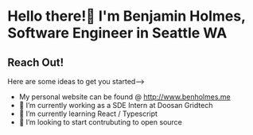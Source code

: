 # Hello there!👋 I'm Benjamin Holmes, Software Engineer in Seattle WA


## Reach Out!
Here are some ideas to get you started-->
- My personal website can be found @ http://www.benholmes.me
- 🔭 I’m currently working as a SDE Intern at Doosan Gridtech
- 🌱 I’m currently learning React / Typescript
- 👯 I’m looking to start contrubuting to open source
